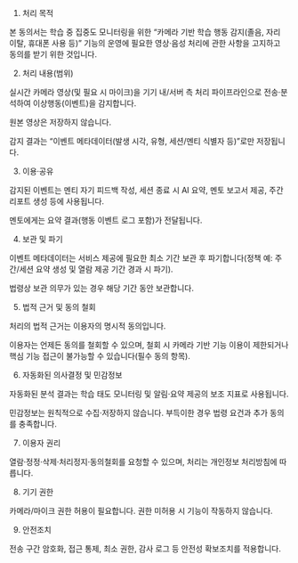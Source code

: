 1. 처리 목적

본 동의서는 학습 중 집중도 모니터링을 위한 “카메라 기반 학습 행동 감지(졸음, 자리 이탈, 휴대폰 사용 등)” 기능의 운영에 필요한 영상·음성 처리에 관한 사항을 고지하고 동의를 받기 위한 것입니다.

2. 처리 내용(범위)

실시간 카메라 영상(및 필요 시 마이크)을 기기 내/서버 측 처리 파이프라인으로 전송·분석하여 이상행동(이벤트)을 감지합니다.

원본 영상은 저장하지 않습니다.

감지 결과는 “이벤트 메타데이터(발생 시각, 유형, 세션/멘티 식별자 등)”로만 저장됩니다.

3. 이용·공유

감지된 이벤트는 멘티 자기 피드백 작성, 세션 종료 시 AI 요약, 멘토 보고서 제공, 주간 리포트 생성 등에 사용됩니다.

멘토에게는 요약 결과(행동 이벤트 로그 포함)가 전달됩니다.

4. 보관 및 파기

이벤트 메타데이터는 서비스 제공에 필요한 최소 기간 보관 후 파기합니다(정책 예: 주간/세션 요약 생성 및 열람 제공 기간 경과 시 파기).

법령상 보관 의무가 있는 경우 해당 기간 동안 보관합니다.

5. 법적 근거 및 동의 철회

처리의 법적 근거는 이용자의 명시적 동의입니다.

이용자는 언제든 동의를 철회할 수 있으며, 철회 시 카메라 기반 기능 이용이 제한되거나 핵심 기능 접근이 불가능할 수 있습니다(필수 동의 항목).

6. 자동화된 의사결정 및 민감정보

자동화된 분석 결과는 학습 태도 모니터링 및 알림·요약 제공의 보조 지표로 사용됩니다.

민감정보는 원칙적으로 수집·저장하지 않습니다. 부득이한 경우 법령 요건과 추가 동의를 충족합니다.

7. 이용자 권리

열람·정정·삭제·처리정지·동의철회를 요청할 수 있으며, 처리는 개인정보 처리방침에 따릅니다.

8. 기기 권한

카메라/마이크 권한 허용이 필요합니다. 권한 미허용 시 기능이 작동하지 않습니다.

9. 안전조치

전송 구간 암호화, 접근 통제, 최소 권한, 감사 로그 등 안전성 확보조치를 적용합니다.